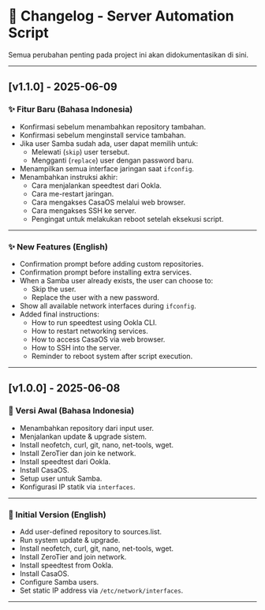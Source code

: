 # 📝 Changelog - Server Automation Script

Semua perubahan penting pada project ini akan didokumentasikan di sini.

---

## [v1.1.0] - 2025-06-09

### ✨ Fitur Baru (Bahasa Indonesia)
- Konfirmasi sebelum menambahkan repository tambahan.
- Konfirmasi sebelum menginstall service tambahan.
- Jika user Samba sudah ada, user dapat memilih untuk:
  - Melewati (`skip`) user tersebut.
  - Mengganti (`replace`) user dengan password baru.
- Menampilkan semua interface jaringan saat `ifconfig`.
- Menambahkan instruksi akhir:
  - Cara menjalankan speedtest dari Ookla.
  - Cara me-restart jaringan.
  - Cara mengakses CasaOS melalui web browser.
  - Cara mengakses SSH ke server.
  - Pengingat untuk melakukan reboot setelah eksekusi script.

---

### ✨ New Features (English)
- Confirmation prompt before adding custom repositories.
- Confirmation prompt before installing extra services.
- When a Samba user already exists, the user can choose to:
  - Skip the user.
  - Replace the user with a new password.
- Show all available network interfaces during `ifconfig`.
- Added final instructions:
  - How to run speedtest using Ookla CLI.
  - How to restart networking services.
  - How to access CasaOS via web browser.
  - How to SSH into the server.
  - Reminder to reboot system after script execution.

---

## [v1.0.0] - 2025-06-08

### 🚀 Versi Awal (Bahasa Indonesia)
- Menambahkan repository dari input user.
- Menjalankan update & upgrade sistem.
- Install neofetch, curl, git, nano, net-tools, wget.
- Install ZeroTier dan join ke network.
- Install speedtest dari Ookla.
- Install CasaOS.
- Setup user untuk Samba.
- Konfigurasi IP statik via `interfaces`.

---

### 🚀 Initial Version (English)
- Add user-defined repository to sources.list.
- Run system update & upgrade.
- Install neofetch, curl, git, nano, net-tools, wget.
- Install ZeroTier and join network.
- Install speedtest from Ookla.
- Install CasaOS.
- Configure Samba users.
- Set static IP address via `/etc/network/interfaces`.

---